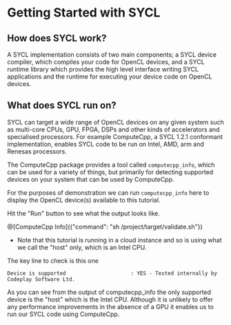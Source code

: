 # Getting Started with SYCL

## How does SYCL work?

A SYCL implementation consists of two main components; a SYCL device compiler, which compiles your code for OpenCL devices, and a SYCL runtime library which provides the high level interface writing SYCL applications and the runtime for executing your device code on OpenCL devices.

## What does SYCL run on?

SYCL can target a wide range of OpenCL devices on any given system such as multi-core CPUs, GPU, FPGA, DSPs and other kinds of accelerators and specialised processors. For example ComputeCpp, a SYCL 1.2.1 conformant implementation, enables SYCL code to be run on Intel, AMD, arm and Renesas processors.

The ComputeCpp package provides a tool called `computecpp_info`, which can be used for a variety of things, but primarily for detecting supported devices on your system that can be used by ComputeCpp.

For the purposes of demonstration we can run `computecpp_info` here to display the OpenCL device(s) available to this tutorial.

Hit the "Run" button to see what the output looks like.

@[ComputeCpp Info]({"command": "sh /project/target/validate.sh"})

* Note that this tutorial is running in a cloud instance and so is using what we call the "host" only, which is an Intel CPU.

The key line to check is this one

`Device is supported                     : YES - Tested internally by Codeplay Software Ltd.`

As you can see from the output of computecpp_info the only supported device is the "host" which is the Intel CPU. Although it is unlikely to offer any performance improvements in the absence of a GPU it enables us to run our SYCL code using ComputeCpp.


